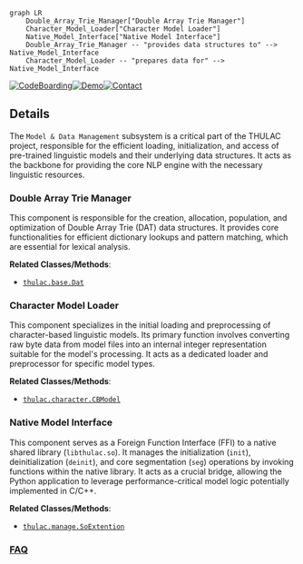 ```mermaid
graph LR
    Double_Array_Trie_Manager["Double Array Trie Manager"]
    Character_Model_Loader["Character Model Loader"]
    Native_Model_Interface["Native Model Interface"]
    Double_Array_Trie_Manager -- "provides data structures to" --> Native_Model_Interface
    Character_Model_Loader -- "prepares data for" --> Native_Model_Interface
```

[![CodeBoarding](https://img.shields.io/badge/Generated%20by-CodeBoarding-9cf?style=flat-square)](https://github.com/CodeBoarding/GeneratedOnBoardings)[![Demo](https://img.shields.io/badge/Try%20our-Demo-blue?style=flat-square)](https://www.codeboarding.org/demo)[![Contact](https://img.shields.io/badge/Contact%20us%20-%20contact@codeboarding.org-lightgrey?style=flat-square)](mailto:contact@codeboarding.org)

## Details

The `Model & Data Management` subsystem is a critical part of the THULAC project, responsible for the efficient loading, initialization, and access of pre-trained linguistic models and their underlying data structures. It acts as the backbone for providing the core NLP engine with the necessary linguistic resources.

### Double Array Trie Manager
This component is responsible for the creation, allocation, population, and optimization of Double Array Trie (DAT) data structures. It provides core functionalities for efficient dictionary lookups and pattern matching, which are essential for lexical analysis.


**Related Classes/Methods**:

- <a href="https://github.com/thunlp/THULAC-Python/blob/master/thulac/base/Dat.py" target="_blank" rel="noopener noreferrer">`thulac.base.Dat`</a>


### Character Model Loader
This component specializes in the initial loading and preprocessing of character-based linguistic models. Its primary function involves converting raw byte data from model files into an internal integer representation suitable for the model's processing. It acts as a dedicated loader and preprocessor for specific model types.


**Related Classes/Methods**:

- <a href="https://github.com/thunlp/THULAC-Python/blob/master/thulac/character/CBModel.py" target="_blank" rel="noopener noreferrer">`thulac.character.CBModel`</a>


### Native Model Interface
This component serves as a Foreign Function Interface (FFI) to a native shared library (`libthulac.so`). It manages the initialization (`init`), deinitialization (`deinit`), and core segmentation (`seg`) operations by invoking functions within the native library. It acts as a crucial bridge, allowing the Python application to leverage performance-critical model logic potentially implemented in C/C++.


**Related Classes/Methods**:

- <a href="https://github.com/thunlp/THULAC-Python/blob/master/thulac/manage/SoExtention.py" target="_blank" rel="noopener noreferrer">`thulac.manage.SoExtention`</a>




### [FAQ](https://github.com/CodeBoarding/GeneratedOnBoardings/tree/main?tab=readme-ov-file#faq)